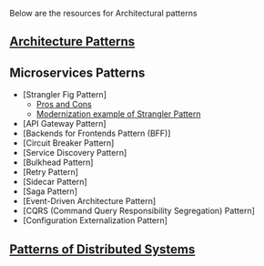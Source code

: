 Below are the resources for Architectural patterns
## [Architecture Patterns](https://learn.microsoft.com/en-us/azure/architecture/patterns/)
## Microservices Patterns
- [Strangler Fig Pattern]
  - [Pros and Cons](https://www.redhat.com/architect/pros-and-cons-strangler-architecture-pattern)
  - [Modernization example of Strangler Pattern](https://docs.aws.amazon.com/prescriptive-guidance/latest/modernization-aspnet-web-services/fig-pattern.html)
- [API Gateway Pattern]
- [Backends for Frontends Pattern (BFF)]
- [Circuit Breaker Pattern]
- [Service Discovery Pattern]
- [Bulkhead Pattern]
- [Retry Pattern]
- [Sidecar Pattern]
- [Saga Pattern]
- [Event-Driven Architecture Pattern]
- [CQRS (Command Query Responsibility Segregation) Pattern]
- [Configuration Externalization Pattern]
## [Patterns of Distributed Systems](https://martinfowler.com/articles/patterns-of-distributed-systems/)
